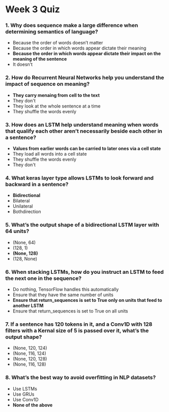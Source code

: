 # Week 3 Quiz

### 1. Why does sequence make a large difference when determining semantics of language?

* Because the order of words doesn’t matter
* Because the order in which words appear dictate their meaning
* **Because the order in which words appear dictate their impact on the meaning of the sentence**
* It doesn’t

### 2. How do Recurrent Neural Networks help you understand the impact of sequence on meaning?

* **They carry menaing from cell to the text**
* They don't 
* They look at the whole sentence at a time
* They shuffle the words evenly

### 3. How does an LSTM help understand meaning when words that qualify each other aren’t necessarily beside each other in a sentence?

* **Values from earlier words can be carried to later ones via a cell state**
* They load all words into a cell state
* They shuffle the words evenly
* They don't

### 4. What keras layer type allows LSTMs to look forward and backward in a sentence?

* **Bidirectional**
* Bilateral
* Unilateral
* Bothdirection

### 5. What’s the output shape of a bidirectional LSTM layer with 64 units?

* (None, 64)
* (128, 1)
* **(None, 128)**
* (128, None)

### 6. When stacking LSTMs, how do you instruct an LSTM to feed the next one in the sequence?

* Do nothing, TensorFlow handles this automatically
* Ensure that they have the same number of units
* **Ensure that return_sequences is set to True only on units that feed to another LSTM** 
* Ensure that return_sequences is set to True on all units

### 7. If a sentence has 120 tokens in it, and a Conv1D with 128 filters with a Kernal size of 5 is passed over it, what’s the output shape?

* (None, 120, 124)
* (None, 116, 124)
* (None, 120, 128)
* (None, 116, 128)

### 8. What’s the best way to avoid overfitting in NLP datasets?

* Use LSTMs
* Use GRUs
* Use Conv1D
* **None of the above**

